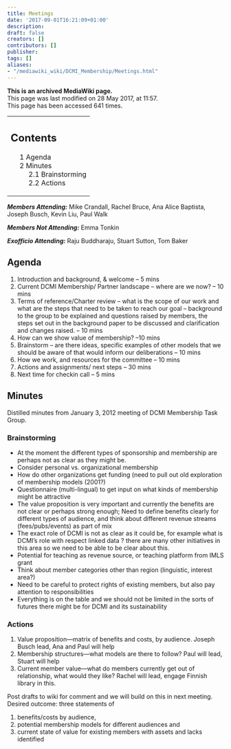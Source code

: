 ```yaml
---
title: Meetings
date: '2017-09-01T16:21:09+01:00'
description: 
draft: false
creators: []
contributors: []
publisher: 
tags: []
aliases:
- "/mediawiki_wiki/DCMI_Membership/Meetings.html"
---
```


 **This is an archived MediaWiki page.**  
This page was last modified on 28 May 2017, at 11:57.  
This page has been accessed 641 times.

<table id="toc" class="toc">
  <tr>
    <td>
      <div id="toctitle">
        <h2>Contents</h2>
      </div>
      <ul>
        <li class="toclevel-1 tocsection-1"><a href="#Agenda"><span class="tocnumber">1</span> <span class="toctext">Agenda</span></a></li>
        <li class="toclevel-1 tocsection-2">
          <a href="#Minutes"><span class="tocnumber">2</span> <span class="toctext">Minutes</span></a>
          <ul>
            <li class="toclevel-2 tocsection-3"><a href="#Brainstorming"><span class="tocnumber">2.1</span> <span class="toctext">Brainstorming</span></a></li>
            <li class="toclevel-2 tocsection-4"><a href="#Actions"><span class="tocnumber">2.2</span> <span class="toctext">Actions</span></a></li>
          </ul>
        </li>
      </ul>
    </td>
  </tr>
</table>


***Members Attending:*** Mike Crandall, Rachel Bruce, Ana Alice Baptista, Joseph Busch, Kevin Liu, Paul Walk

***Members Not Attending:*** Emma Tonkin

***Exofficio Attending:*** Raju Buddharaju, Stuart Sutton, Tom Baker

## Agenda 

1. Introduction and background, & welcome – 5 mins
2. Current DCMI Membership/ Partner landscape – where are we now? – 10 mins
3. Terms of reference/Charter review – what is the scope of our work and what are the steps that need to be taken to reach our goal – background to the group to be explained and questions raised by members, the steps set out in the background paper to be discussed and clarification and changes raised. – 10 mins
4. How can we show value of membership? –10 mins
5. Brainstorm – are there ideas, specific examples of other models that we should be aware of that would inform our deliberations – 10 mins
6. How we work, and resources for the committee – 10 mins
7. Actions and assignments/ next steps – 30 mins
8. Next time for checkin call – 5 mins

## Minutes 

Distilled minutes from January 3, 2012 meeting of DCMI Membership Task Group.

### Brainstorming 

- At the moment the different types of sponsorship and membership are perhaps not as clear as they might be.
- Consider personal vs. organizational membership
- How do other organizations get funding (need to pull out old exploration of membership models (2001?)
- Questionnaire (multi-lingual) to get input on what kinds of membership might be attractive
- The value proposition is very important and currently the benefits are not clear or perhaps strong enough; Need to define benefits clearly for different types of audience, and think about different revenue streams (fees/pubs/events) as part of mix
- The exact role of DCMI is not as clear as it could be, for example what is DCMI’s role with respect linked data&nbsp;? there are many other initiatives in this area so we need to be able to be clear about this.
- Potential for teaching as revenue source, or teaching platform from IMLS grant
- Think about member categories other than region (linguistic, interest area?)
- Need to be careful to protect rights of existing members, but also pay attention to responsibilities
- Everything is on the table and we should not be limited in the sorts of futures there might be for DCMI and its sustainability

### Actions

1. Value proposition—matrix of benefits and costs, by audience. Joseph Busch lead, Ana and Paul will help
2. Membership structures—what models are there to follow? Paul will lead, Stuart will help
3. Current member value—what do members currently get out of relationship, what would they like? Rachel will lead, engage Finnish library in this.

Post drafts to wiki for comment and we will build on this in next meeting. Desired outcome: three statements of

1. benefits/costs by audience,
2. potential membership models for different audiences and
3. current state of value for existing members with assets and lacks identified

